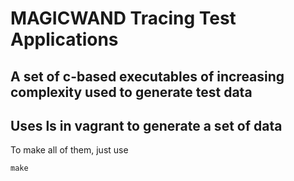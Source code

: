 MAGICWAND Tracing Test Applications
=======

## A set of c-based executables of increasing complexity used to generate test data
## Uses ls in vagrant to generate a set of data

To make all of them, just use 
```
make
```
